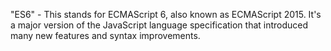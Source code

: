 "ES6" - This stands for ECMAScript 6, also known as ECMAScript 2015. It's a major version of the JavaScript language specification that introduced many new features and syntax improvements.
